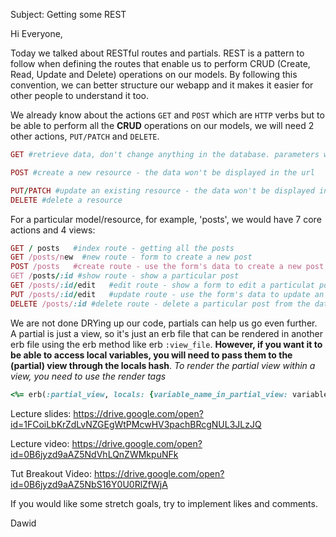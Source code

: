 Subject: Getting some REST

Hi Everyone,

Today we talked about RESTful routes and partials. REST is a pattern to follow when defining the routes that enable us to perform CRUD (Create, Read, Update and Delete) operations on our models. By following this convention, we can better structure our webapp and it makes it easier for other people to understand it too.

We already know about the actions `GET` and `POST` which are `HTTP` verbs but to be able to perform all the **CRUD** operations on our models, we will need 2 other actions, `PUT/PATCH` and `DELETE`.

```ruby
GET #retrieve data, don't change anything in the database. parameters will be displayed in the url

POST #create a new resource - the data won't be displayed in the url

PUT/PATCH #update an existing resource - the data won't be displayed in the url
DELETE #delete a resource

```

For a particular model/resource, for example, 'posts', we would have 7 core actions and 4 views:

```ruby
GET / posts   #index route - getting all the posts
GET /posts/new  #new route - form to create a new post
POST /posts   #create route - use the form's data to create a new post in the database
GET /posts/:id #show route - show a particular post 
GET /posts/:id/edit   #edit route - show a form to edit a particulat post
PUT /posts/:id/edit   #update route - use the form's data to update an existing post in the database (or PATCH depending on the framework)
DELETE /posts/:id #delete route - delete a particular post from the database

```

We are not done DRYing up our code, partials can help us go even further. A partial is just a view, so it's just an erb file that can be rendered in another erb file using the erb method like erb `:view_file`. **However, if you want it to be able to access local variables, you will need to pass them to the (partial) view through the locals hash**. _To render the partial view within a view, you need to use the render tags_

```ruby
<%= erb(:partial_view, locals: {variable_name_in_partial_view: variable_from_current_view} %> 

```

Lecture slides: https://drive.google.com/open?id=1FCoiLbKrZdLvNZGEgWtPMcwHV3pachBRcgNUL3JLzJQ

Lecture video: https://drive.google.com/open?id=0B6jyzd9aAZ5NdVhLQnZWMkpuNFk

Tut Breakout Video: https://drive.google.com/open?id=0B6jyzd9aAZ5NbS16Y0U0RlZfWjA

If you would like some stretch goals, try to implement likes and comments.

Dawid